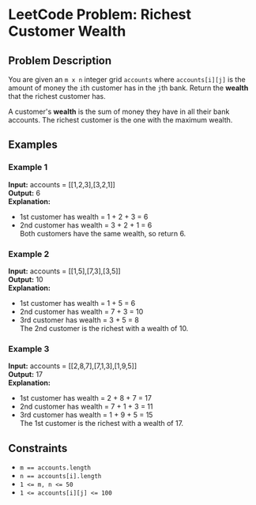 # LeetCode Problem: Richest Customer Wealth

## Problem Description
You are given an `m x n` integer grid `accounts` where `accounts[i][j]` is the amount of money the `i`th customer has in the `j`th bank. Return the **wealth** that the richest customer has.

A customer's **wealth** is the sum of money they have in all their bank accounts. The richest customer is the one with the maximum wealth.

## Examples

### Example 1
**Input:** accounts = [[1,2,3],[3,2,1]]  
**Output:** 6  
**Explanation:**  
- 1st customer has wealth = 1 + 2 + 3 = 6  
- 2nd customer has wealth = 3 + 2 + 1 = 6  
Both customers have the same wealth, so return 6.

### Example 2
**Input:** accounts = [[1,5],[7,3],[3,5]]  
**Output:** 10  
**Explanation:**  
- 1st customer has wealth = 1 + 5 = 6  
- 2nd customer has wealth = 7 + 3 = 10  
- 3rd customer has wealth = 3 + 5 = 8  
The 2nd customer is the richest with a wealth of 10.

### Example 3
**Input:** accounts = [[2,8,7],[7,1,3],[1,9,5]]  
**Output:** 17  
**Explanation:**  
- 1st customer has wealth = 2 + 8 + 7 = 17  
- 2nd customer has wealth = 7 + 1 + 3 = 11  
- 3rd customer has wealth = 1 + 9 + 5 = 15  
The 1st customer is the richest with a wealth of 17.

## Constraints
- `m == accounts.length`
- `n == accounts[i].length`
- `1 <= m, n <= 50`
- `1 <= accounts[i][j] <= 100`